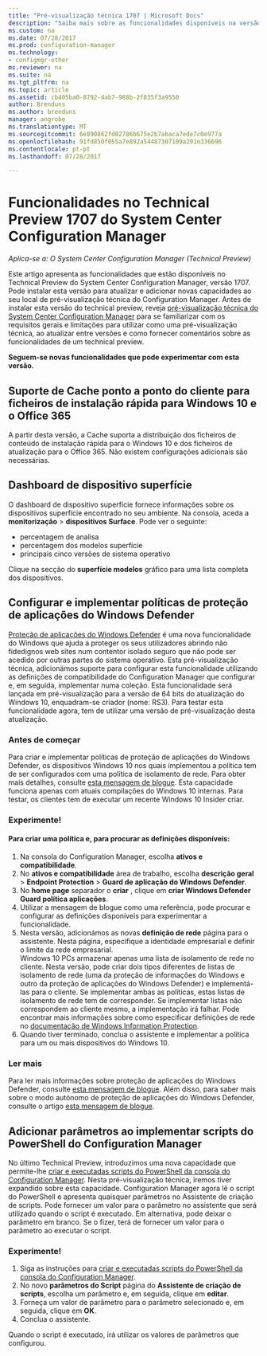 ```yaml
---
title: "Pré-visualização técnica 1707 | Microsoft Docs"
description: "Saiba mais sobre as funcionalidades disponíveis na versão de pré-visualização técnica 1707 para o System Center Configuration Manager."
ms.custom: na
ms.date: 07/28/2017
ms.prod: configuration-manager
ms.technology:
- configmgr-other
ms.reviewer: na
ms.suite: na
ms.tgt_pltfrm: na
ms.topic: article
ms.assetid: cb405ba0-8792-4ab7-988b-2f835f3a9550
author: Brenduns
ms.author: brenduns
manager: angrobe
ms.translationtype: MT
ms.sourcegitcommit: 6e890862fd02786b675e2b7abaca7ede7c0e977a
ms.openlocfilehash: 91fd850f055a7e892a54487307109a291e336696
ms.contentlocale: pt-pt
ms.lasthandoff: 07/28/2017

---
```

# <a name="capabilities-in-technical-preview-1707-for-system-center-configuration-manager"></a>Funcionalidades no Technical Preview 1707 do System Center Configuration Manager

*Aplica-se a: O System Center Configuration Manager (Technical Preview)*

Este artigo apresenta as funcionalidades que estão disponíveis no Technical Preview do System Center Configuration Manager, versão 1707. Pode instalar esta versão para atualizar e adicionar novas capacidades ao seu local de pré-visualização técnica do Configuration Manager. Antes de instalar esta versão do technical preview, reveja [pré-visualização técnica do System Center Configuration Manager](../../core/get-started/technical-preview.md) para se familiarizar com os requisitos gerais e limitações para utilizar como uma pré-visualização técnica, ao atualizar entre versões e como fornecer comentários sobre as funcionalidades de um technical preview.     


<!--  Known Issues Template   
**Known Issues in this Technical Preview:**
-   **Issue Name**. Details
    Workaround details.
-->

**Seguem-se novas funcionalidades que pode experimentar com esta versão.**  

<!--  Rough Section Template
##  FEATURE

### Procedure 1
### Try it out!  
 Try to complete the following tasks and then send us **Feedback** from the **Home** tab of the Ribbon to let us know how it worked:
 -  Task 1
 -  Task 2              
-->

## <a name="client-peer-cache-support-for-express-installation-files-for-windows-10-and-office-365"></a>Suporte de Cache ponto a ponto do cliente para ficheiros de instalação rápida para Windows 10 e o Office 365
<!-- 1352486 -->
A partir desta versão, a Cache suporta a distribuição dos ficheiros de conteúdo de instalação rápida para o Windows 10 e dos ficheiros de atualização para o Office 365. Não existem configurações adicionais são necessárias.

## <a name="surface-device-dashboard"></a>Dashboard de dispositivo superfície
<!--1355788-->
O dashboard de dispositivo superfície fornece informações sobre os dispositivos superfície encontrado no seu ambiente. Na consola, aceda a **monitorização** > **dispositivos Surface**. Pode ver o seguinte:
- percentagem de analisa
- percentagem dos modelos superfície
- principais cinco versões de sistema operativo

Clique na secção do **superfície modelos** gráfico para uma lista completa dos dispositivos.  

## <a name="configure-and-deploy-windows-defender-application-guard-policies"></a>Configurar e implementar políticas de proteção de aplicações do Windows Defender
<!-- 1351960 -->

[Proteção de aplicações do Windows Defender](https://blogs.windows.com/msedgedev/2016/09/27/application-guard-microsoft-edge/#XLxEbcpkuKcFebrw.97) é uma nova funcionalidade do Windows que ajuda a proteger os seus utilizadores abrindo não fidedignos web sites num contentor isolado seguro que não pode ser acedido por outras partes do sistema operativo. Esta pré-visualização técnica, adicionámos suporte para configurar esta funcionalidade utilizando as definições de compatibilidade do Configuration Manager que configurar e, em seguida, implementar numa coleção. Esta funcionalidade será lançada em pré-visualização para a versão de 64 bits do atualização do Windows 10, enquadram-se criador (nome: RS3). Para testar esta funcionalidade agora, tem de utilizar uma versão de pré-visualização desta atualização.

### <a name="before-you-start"></a>Antes de começar

Para criar e implementar políticas de proteção de aplicações do Windows Defender, os dispositivos Windows 10 nos quais implementou a política tem de ser configurados com uma política de isolamento de rede. Para obter mais detalhes, consulte [esta mensagem de blogue](https://blogs.windows.com/msedgedev/2016/09/27/application-guard-microsoft-edge/#BmJGKPfSjHHzsMmI.97). Esta capacidade funciona apenas com atuais compilações do Windows 10 internas. Para testar, os clientes tem de executar um recente Windows 10 Insider criar.

### <a name="try-it-out"></a>Experimente!

#### <a name="to-create-a-policy-and-to-browse-the-available-settings"></a>Para criar uma política e, para procurar as definições disponíveis:

1. Na consola do Configuration Manager, escolha **ativos e compatibilidade**.
2. No **ativos e compatibilidade** área de trabalho, escolha **descrição geral** > **Endpoint Protection** > **Guard de aplicação do Windows Defender**.
3. No **home page** separador o **criar** , clique em **criar Windows Defender Guard política aplicações**.
4. Utilizar a mensagem de blogue como uma referência, pode procurar e configurar as definições disponíveis para experimentar a funcionalidade.
5. Nesta versão, adicionámos as novas **definição de rede** página para o assistente. Nesta página, especifique a identidade empresarial e definir o limite da rede empresarial.<br>Windows 10 PCs armazenar apenas uma lista de isolamento de rede no cliente. Nesta versão, pode criar dois tipos diferentes de listas de isolamento de rede (uma da proteção de informações do Windows e outro da proteção de aplicações do Windows Defender) e implementá-las para o cliente. Se implementar ambas as políticas, estas listas de isolamento de rede tem de corresponder. Se implementar listas não correspondem ao cliente mesmo, a implementação irá falhar.
Pode encontrar mais informações sobre como especificar definições de rede no [documentação de Windows Information Protection](https://docs.microsoft.com/windows/threat-protection/windows-information-protection/create-wip-policy-using-sccm).
6. Quando tiver terminado, conclua o assistente e implementar a política para um ou mais dispositivos do Windows 10.

### <a name="further-reading"></a>Ler mais
Para ler mais informações sobre proteção de aplicações do Windows Defender, consulte [esta mensagem de blogue](https://blogs.windows.com/msedgedev/2016/09/27/application-guard-microsoft-edge/#BmJGKPfSjHHzsMmI.97). Além disso, para saber mais sobre o modo autónomo de proteção de aplicações do Windows Defender, consulte o artigo [esta mensagem de blogue](https://techcommunity.microsoft.com/t5/Windows-Insider-Program/Windows-Defender-Application-Guard-Standalone-mode/td-p/66903).

## <a name="add-parameters-when-you-deploy-powershell-scripts-from-configuration-manager"></a>Adicionar parâmetros ao implementar scripts do PowerShell do Configuration Manager

<!-- 1236459 --->

No último Technical Preview, introduzimos uma nova capacidade que permite-lhe [criar e executadas scripts do PowerShell da consola do Configuration Manager](/sccm/core/get-started/capabilities-in-technical-preview-1706#create-and-run-powershell-scripts-from-the-configuration-manager-console).
Nesta pré-visualização técnica, iremos tiver expandido sobre esta capacidade. Configuration Manager agora lê o script do PowerShell e apresenta quaisquer parâmetros no Assistente de criação de scripts. Pode fornecer um valor para o parâmetro no assistente que será utilizado quando o script é executado. Em alternativa, pode deixar o parâmetro em branco. Se o fizer, terá de fornecer um valor para o parâmetro ao executar o script.

### <a name="try-it-out"></a>Experimente!

1. Siga as instruções para [criar e executadas scripts do PowerShell da consola do Configuration Manager](/sccm/core/get-started/capabilities-in-technical-preview-1706#create-and-run-powershell-scripts-from-the-configuration-manager-console). 
2. No novo **parâmetros do Script** página do **Assistente de criação de scripts**, escolha um parâmetro e, em seguida, clique em **editar**.
3. Forneça um valor de parâmetro para o parâmetro selecionado e, em seguida, clique em **OK**.
4. Conclua o assistente.

Quando o script é executado, irá utilizar os valores de parâmetros que configurou.

